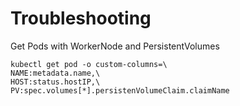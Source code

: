 # Troubleshooting

Get Pods with WorkerNode and PersistentVolumes

```
kubectl get pod -o custom-columns=\
NAME:metadata.name,\
HOST:status.hostIP,\
PV:spec.volumes[*].persistenVolumeClaim.claimName
```
